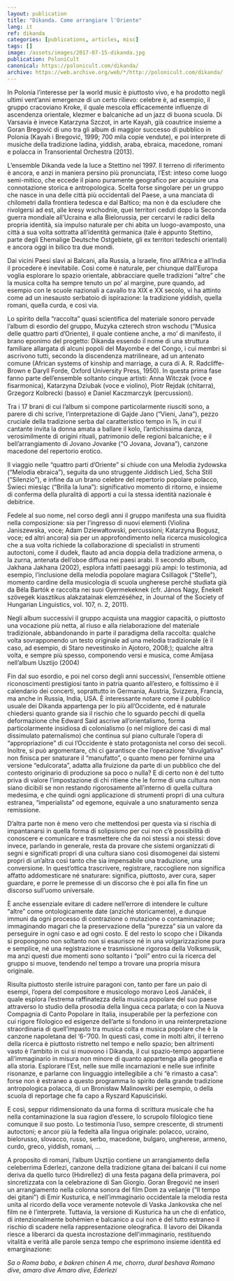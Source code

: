 ```yaml
---
layout: publication
title: "Dikanda. Come arrangiare l'Oriente"
lang: it
ref: dikanda
categories: [publications, articles, misc]
tags: []
image: /assets/images/2017-07-15-dikanda.jpg
publication: PoloniCult
canonical: https://polonicult.com/dikanda/
archive: https://web.archive.org/web/*/http://polonicult.com/dikanda/
---
```


In Polonia l’interesse per la world music è piuttosto vivo, e ha prodotto negli ultimi vent’anni emergenze di un certo rilievo: celebre è, ad esempio, il gruppo cracoviano Kroke, il quale mescola efficacemente influenze di ascendenza orientale, klezmer e balcaniche ad un jazz di buona scuola. Di Varsavia è invece Katarzyna Szczot, in arte Kayah, già coautrice insieme a Goran Bregović di uno tra gli album di maggior successo di pubblico in Polonia (Kayah i Bregović, 1999; 700 mila copie vendute), e poi interprete di musiche della tradizione ladina, yiddish, araba, ebraica, macedone, romani e polacca in Transoriental Orchestra (2013).

L’ensemble Dikanda vede la luce a Stettino nel 1997. Il terreno di riferimento è ancora, e anzi in maniera persino più pronunciata, l’Est: inteso come luogo semi-mitico, che eccede il piano puramente geografico per acquisire una connotazione storica e antropologica. Scelta forse singolare per un gruppo che nasce in una delle città più occidentali del Paese, a una manciata di chilometri dalla frontiera tedesca e dal Baltico; ma non è da escludere che rivolgersi ad est, alle kresy wschodnie, quei territori ceduti dopo la Seconda guerra mondiale all’Ucraina e alla Bielorussia, per cercarvi le radici della propria identità, sia impulso naturale per chi abita un luogo-avamposto, una città a sua volta sottratta all’identità germanica (tale è appunto Stettino, parte degli Ehemalige Deutsche Ostgebiete, gli ex territori tedeschi orientali) e ancora oggi in bilico tra due mondi.

Dai vicini Paesi slavi ai Balcani, alla Russia, a Israele, fino all’Africa e all’India il procedere è inevitabile. Così come è naturale, per chiunque dall’Europa voglia esplorare lo spazio orientale, abbracciare quelle tradizioni “altre” che la musica colta ha sempre tenuto un po’ al margine, pure quando, ad esempio con le scuole nazionali a cavallo tra XIX e XX secolo, vi ha attinto come ad un inesausto serbatoio di ispirazione: la tradizione yiddish, quella romani, quella curda, e così via.

Lo spirito della “raccolta” quasi scientifica del materiale sonoro pervade l’album di esordio del gruppo, Muzyka czterech stron wschodu (“Musica delle quattro parti d’Oriente), il quale contiene anche, a mo’ di manifesto, il brano eponimo del progetto: Dikanda essendo il nome di una struttura familiare allargata di alcuni popoli del Mayombe e del Congo, i cui membri si ascrivono tutti, secondo la discendenza matrilineare, ad un antenato comune (African systems of kinship and marriage, a cura di A. R. Radcliffe-Brown e Daryll Forde, Oxford University Press, 1950). In questa prima fase fanno parte dell’ensemble soltanto cinque artisti: Anna Witczak (voce e fisarmonica), Katarzyna Dziubak (voce e violino), Piotr Rejdak (chitarra), Grzegorz Kolbrecki (basso) e Daniel Kaczmarczyk (percussioni).

Tra i 17 brani di cui l’album si compone particolarmente riusciti sono, a parere di chi scrive, l’interpretazione di Gajde Jano (“Vieni, Jana”), pezzo cruciale della tradizione serba dal caratteristico tempo in ⅞, in cui il cantante invita la donna amata a ballare il kolo, l’antichissima danza, verosimilmente di origini rituali, patrimonio delle regioni balcaniche; e il bell’arrangiamento di Jovano Jovanke (“O Jovana, Jovana”), canzone macedone del repertorio erotico.

Il viaggio nelle “quattro parti d’Oriente” si chiude con una Melodia żydowska (“Melodia ebraica”), seguita da uno struggente Jiddisch Lied, Scha Still (“Silenzio”), e infine da un brano celebre del repertorio popolare polacco, Świeci miesiąc (“Brilla la luna”): significativo momento di ritorno, e insieme di conferma della pluralità di apporti a cui la stessa identità nazionale è debitrice.

Fedele al suo nome, nel corso degli anni il gruppo manifesta una sua fluidità nella composizione: sia per l’ingresso di nuovi elementi (Violina Janiszewska, voce; Adam Dziewałtowski, percussioni; Katarzyna Bogusz, voce; ed altri ancora) sia per un approfondimento nella ricerca musicologica che a sua volta richiede la collaborazione di specialisti in strumenti autoctoni, come il dudek, flauto ad ancia doppia della tradizione armena, o la zurna, antenata dell’oboe diffusa nei paesi arabi. Il secondo album, Jakhana Jakhana (2002), esplora infatti paesaggi più ampi: lo testimonia, ad esempio, l’inclusione della melodia popolare magiara Csillagok (“Stelle”), momento cardine della musicologia di scuola ungherese perché studiata già da Béla Bartók e raccolta nei suoi Gyermekeknek (cfr. János Nagy, Énekelt szövegek kiasztikus alakzatainak elemzéséhez, in Journal of the Society of Hungarian Linguistics, vol. 107, n. 2, 2011).

Negli album successivi il gruppo acquista una maggior capacità, o piuttosto una vocazione più netta, al riuso e alla rielaborazione del materiale tradizionale, abbandonando in parte il paradigma della raccolta: qualche volta sovrapponendo un testo originale ad una melodia tradizionale (è il caso, ad esempio, di Staro nevestinsko in Ajotoro, 2008;); qualche altra volta, e sempre più spesso, componendo versi e musica, come Amijasa nell’album Usztijo (2004)

Fin dal suo esordio, e poi nel corso degli anni successivi, l’ensemble ottiene riconoscimenti prestigiosi tanto in patria quanto all’estero, e foltissimo è il calendario dei concerti, soprattutto in Germania, Austria, Svizzera, Francia, ma anche in Russia, India, USA. È interessante notare come il pubblico usuale dei Dikanda appartenga per lo più all’Occidente, ed è naturale chiedersi quanto grande sia il rischio che lo sguardo pecchi di quella deformazione che Edward Said ascrive all’orientalismo, forma particolarmente insidiosa di colonialismo (o nel migliore dei casi di mal dissimulato paternalismo) che continua sul piano culturale l’opera di “appropriazione” di cui l’Occidente è stato protagonista nel corso dei secoli. Inoltre, si può argomentare, chi ci garantisce che l’operazione “divulgativa” non finisca per snaturare il “manufatto”, o quanto meno per fornirne una versione “edulcorata”, adatta alla fruizione da parte di un pubblico che del contesto originario di produzione sa poco o nulla? E di certo non è del tutto priva di valore l’impostazione di chi ritiene che le forme di una cultura non siano dicibili se non restando rigorosamente all’interno di quella cultura medesima, e che quindi ogni applicazione di strumenti propri di una cultura estranea, “imperialista” od egemone, equivale a uno snaturamento senza remissione.

D’altra parte non è meno vero che mettendosi per questa via si rischia di impantanarsi in quella forma di solipsismo per cui non c’è possibilità di conoscere e comunicare e trasmettere che da noi stessi a noi stessi: dove invece, parlando in generale, resta da provare che sistemi organizzati di segni e significati propri di una cultura siano così disomogenei dai sistemi propri di un’altra così tanto che sia impensabile una traduzione, una conversione. In quest’ottica trascrivere, registrare, raccogliere non significa affatto addomesticare né snaturare: significa, piuttosto, aver cura, saper guardare, e porre le premesse di un discorso che è poi alla fin fine un discorso sull’uomo universale.

È anche essenziale evitare di cadere nell’errore di intendere le culture “altre” come ontologicamente date (anziché storicamente), e dunque immuni da ogni processo di contrazione o mutazione o contaminazione; immaginando magari che la preservazione della “purezza” sia un valore da perseguire in ogni caso e ad ogni costo. E del resto lo scopo che i Dikanda si propongono non soltanto non si esaurisce né in una volgarizzazione pura e semplice, né una registrazione e trasmissione rigorosa della Volksmusik, ma anzi questi due momenti sono soltanto i “poli” entro cui la ricerca del gruppo si muove, tendendo nel tempo a trovare una propria misura originale.

Risulta piuttosto sterile istruire paragoni con, tanto per fare un paio di esempi, l’opera del compositore e musicologo moravo Leoš Janáček, il quale esplora l’estrema raffinatezza della musica popolare del suo paese attraverso lo studio della prosodia della lingua ceca parlata; o con la Nuova Compagnia di Canto Popolare in Italia, insuperabile per la perfezione con cui rigore filologico ed esigenze dell’arte si fondono in una reinterpretazione straordinaria di quell’impasto tra musica colta e musica popolare che è la canzone napoletana del ‘6-’700. In questi casi, come in molti altri, il terreno della ricerca è piuttosto ristretto nel tempo e nello spazio; ben altrimenti vasto è l’ambito in cui si muovono i Dikanda, il cui spazio-tempo appartiene all’immaginario in misura non minore di quanto appartenga alla geografia e alla storia. Esplorare l’Est, nelle sue mille incarnazioni e nelle sue infinite risonanze, e parlarne con linguaggio intellegibile a chi “è rimasto a casa”: forse non è estraneo a questo programma lo spirito della grande tradizione antropologica polacca, di un Bronisław Malinowski per esempio, o della scuola di reportage che fa capo a Ryszard Kapuściński.

E così, seppur ridimensionato da una forma di scrittura musicale che ha nella contaminazione la sua ragion d’essere, lo scrupolo filologico tiene comunque il suo posto. Lo testimonia l’uso, sempre crescente, di strumenti autoctoni; e ancor più la fedeltà alla lingua originale: polacco, ucraino, bielorusso, slovacco, russo, serbo, macedone, bulgaro, ungherese, armeno, curdo, greco, yiddish, romani, …

A proposito di romani, l’album Usztijo contiene un arrangiamento della celeberrima Ederlezi, canzone della tradizione gitana dei balcani il cui nome deriva da quello turco (Hıdırellez) di una festa pagana della primavera, poi sincretizzata con la celebrazione di San Giorgio. Goran Bregović ne inserì un arrangiamento nella colonna sonora del film Dom za vešanje (“Il tempo dei gitani”) di Emir Kusturica, e nell’immaginario occidentale la melodia resta unita al ricordo della voce veramente notevole di Vaska Jankovska che nel film ne è l’interprete. Tuttavia, la versione di Kusturica ha un che di enfatico, di intenzionalmente bohémien e balcanico a cui non è del tutto estraneo il rischio di scadere nella rappresentazione oleografica. Il lavoro dei Dikanda riesce a liberarci da questa incrostazione dell’immaginario, restituendo vitalità e verità alle parole senza tempo che esprimono insieme identità ed emarginazione:

*Sa o Roma babo, e bakren chinen
A me, chorro, dural beshava
Romano dive, amaro dive
Amaro dive, Ederlezi*
